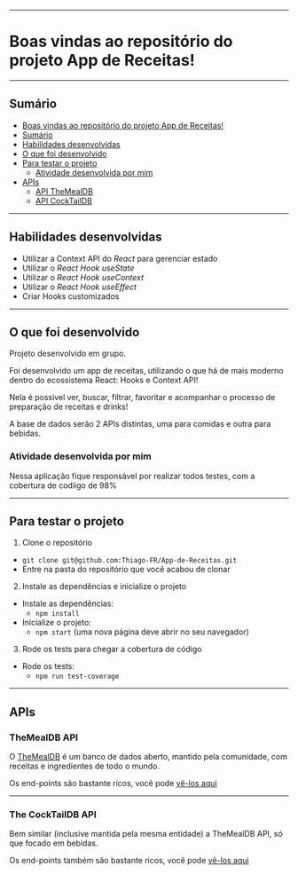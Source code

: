 
---

# Boas vindas ao repositório do projeto App de Receitas! <a name="boas-vindas-ao-repositorio-do-projeto-pixels-arte"></a>

---

## Sumário <a name="sumario"></a>

- [Boas vindas ao repositório do projeto App de Receitas!](#boas-vindas-ao-repositorio-do-projeto-pixels-arte)
- [Sumário](#sumario)
- [Habilidades desenvolvidas](#habilidades)
- [O que foi desenvolvido](#o-que-foi-desenvolvido)
- [Para testar o projeto](#testar-o-projeto)
  - [Atividade desenvolvida por mim](#atividade)
- [APIs](#apis)
  - [API TheMealDB](#api-TheMealDB)
  - [API CockTailDB](#apis-CockTailDB)

---

## Habilidades desenvolvidas <a name="habilidades"></a>

  - Utilizar a Context API do _React_ para gerenciar estado
  - Utilizar o _React Hook useState_
  - Utilizar o _React Hook useContext_
  - Utilizar o _React Hook useEffect_
  - Criar Hooks customizados

---

## O que foi desenvolvido <a name="o-que-foi-desenvolvido"></a>

Projeto desenvolvido em grupo.

Foi desenvolvido um app de receitas, utilizando o que há de mais moderno dentro do ecossistema React: Hooks e Context API!

Nela é possível ver, buscar, filtrar, favoritar e acompanhar o processo de preparação de receitas e drinks!

A base de dados serão 2 APIs distintas, uma para comidas e outra para bebidas.

### Atividade desenvolvida por mim  <a name="atividade"></a>

Nessa aplicação fique responsável por realizar todos testes, com a cobertura de codiigo de 98%

---

## Para testar o projeto <a name="testar-o-projeto"></a>

1. Clone o repositório
  * `git clone git@github.com:Thiago-FR/App-de-Receitas.git`
  * Entre na pasta do repositório que você acabou de clonar

2. Instale as dependências e inicialize o projeto
  * Instale as dependências:
    * `npm install`
  * Inicialize o projeto:
    * `npm start` (uma nova página deve abrir no seu navegador)

3. Rode os tests para chegar a cobertura de código
  * Rode os tests:
    * `npm run test-coverage`


---

## APIs <a name="apis"></a>

### TheMealDB API <a name="api-TheMealDB"></a>

O [TheMealDB](https://www.themealdb.com/) é um banco de dados aberto, mantido pela comunidade, com receitas e ingredientes de todo o mundo.

Os end-points são bastante ricos, você pode [vê-los aqui](https://www.themealdb.com/api.php)

---

### The CockTailDB API <a name="api-CockTailDB"></a>

Bem similar (inclusive mantida pela mesma entidade) a TheMealDB API, só que focado em bebidas.

Os end-points também são bastante ricos, você pode [vê-los aqui](https://www.thecocktaildb.com/api.php)


